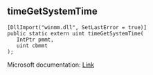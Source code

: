 ## timeGetSystemTime

```
[DllImport("winmm.dll", SetLastError = true)]
public static extern uint timeGetSystemTime(
   IntPtr pmmt,
   uint cbmmt
);
```

Microsoft documentation: [Link](https://learn.microsoft.com/en-us/windows/win32/api/timeapi/#:~:text=The%20timeGetSystemTime%20function%20retrieves%20the%20system%20time%2C%20in%20milliseconds.&text=The%20timeGetTime%20function%20retrieves%20the,elapsed%20since%20Windows%20was%20started.)
